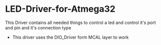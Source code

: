 # LED-Driver-for-Atmega32
This Driver contains all needed things to control a led and control it's port and pin and it's connection type

- This driver uses the DIO_Driver form MCAL layer to work
